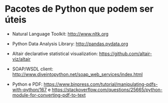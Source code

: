 # Pacotes de Python que podem ser úteis

- Natural Language Toolkit: <http://www.nltk.org>

- Python Data Analysis Library: <http://pandas.pydata.org>

- Altair declarative statistical visualization: <https://github.com/altair-viz/altair>

- SOAP/WSDL client: <http://www.diveintopython.net/soap_web_services/index.html>

- Python e PDF: <https://www.binpress.com/tutorial/manipulating-pdfs-with-python/167> e <https://stackoverflow.com/questions/25665/python-module-for-converting-pdf-to-text>
